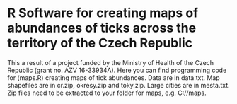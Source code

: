 # R Software for creating maps of abundances of ticks across the territory of the Czech Republic
This a result of a project funded by the Ministry of Health of the Czech Republic (grant no. AZV 16-33934A). Here you can find programming code for (maps.R) creating maps of tick abundances. Data are in data.txt. Map shapefiles are in cr.zip, okresy.zip and toky.zip. Large cities are in mesta.txt. Zip files need to be extracted to your folder for maps, e.g. C://maps.
